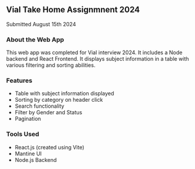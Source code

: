 ## Vial Take Home Assignmnent 2024
Submitted August 15th 2024

### About the Web App
This web app was completed for Vial interview 2024. It includes a Node backend and React Frontend. It displays subject information in a table with various filtering and sorting abilities.

### Features
- Table with subject information displayed
- Sorting by category on header click
- Search functionality
- Filter by Gender and Status
- Pagination 

### Tools Used
- React.js (created using Vite)
- Mantine UI
- Node.js Backend